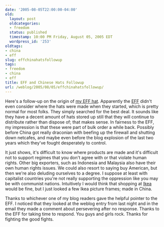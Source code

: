 ```yaml
---
date: '2005-08-05T22:00:00-04:00'
old:
  layout: post
  oldcategories:
  - freedom
  status: published
  timestamp: 10:00 PM Friday, August 05, 2005 EDT
  wordpress_id: '253'
oldtags:
- china
- eff
slug: effchinahatsfollowup
tags:
- freedom
- china
- eff
title: EFF and Chinese Hats Followup
url: /weblog/2005/08/05/effchinahatsfollowup/
---
```


Here's a follow-up on the origin of
[my EFF hat](/weblog/2005/08/effChinaHats).  Apparently the [EFF](http://www.eff.org/)
didn't even consider where the hats were made when they started, which is pretty
normal for most folks.  They simply searched for the best deal.  It sounds like
they have a decent amount of hats stored up still that they will continue to
distribute rather than dispose of; that makes sense.  In fairness to the EFF,
my impression is that these were part of bulk order a while back.  Possibly
before China got really draconian with beefing up the firewall and shutting
down netcafes, and maybe even before the blog explosion of the last two years which they've fought
desperately to control.

It just shows, it's difficult to know where products are made and it's difficult
not to support regimes that you don't agree with or that violate human rights.
Other big exporters, such as Indonesia and Malaysia also have their own human
rights issues.  We could also resort to saying buy American, but then we're
also deluding ourselves to a degree.  I suppose at least with capitalist
countries you're not really supporting the oppression like you may be with
communist nations.  Intuitively I would think that shopping at [Ikea](http://www.ikea.com/)
would be fine, but I just looked a few Ikea picture frames; made in China.

Thanks to whichever one of my blog readers gave the helpful pointer to the EFF.
I noticed that they looked at the weblog entry from last night and in the email
they made a comment about persevering after no response.  Thanks to the EFF for taking time to
respond.  You guys and girls rock.  Thanks for fighting the good fights.